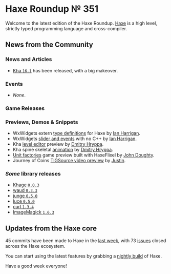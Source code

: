 [_template]: ../templates/roundup.html
[date]: / "2016-01-12 13:58:00"
[modified]: / "2015-01-12 13:58:00"
[published]: / "2015-01-12 13:58:00"
[“”]: a ""
# Haxe Roundup № 351

Welcome to the latest edition of the Haxe Roundup. [Haxe]
is a high level, strictly typed programming language and cross-compiler.
	
## News from the Community

### News and Articles

- [Kha `16.1`][l1] has been released, with a big makeover.

### Events

- _None_.

### Game Releases



### Previews, Demos & Snippets

- WxWidgets extern [type definitions][l2] for Haxe by [Ian Harrigan][tw1].
- WxWidgets [slider and events][l4] with no C++ by [Ian Harrigan][tw1].
- Kha [level editor][l3] preview by [Dmitry Hryppa][tw2].
- Kha spine skeletal [animation][l7] by [Dmitry Hryppa][tw2].
- [Unit factories][l5] game preview built with HaxeFlixel by [John Doughty][tw3].
- Journey of Coins [TIGSource video preview][l6] by [Justin][tw4].

### _Some_ library releases

- [Khage `0.0.3`](http://lib.haxe.org/p/khage "Khage on HaxeLib")
- [waud `0.3.3`](http://lib.haxe.org/p/waud "waud on HaxeLib")
- [junge `0.5.0`](http://lib.haxe.org/p/junge "junge on HaxeLib")
- [luce `0.5.0`](http://lib.haxe.org/p/luce "luce on HaxeLib")
- [curl `1.3.4`](http://lib.haxe.org/p/curl "curl on HaxeLib")
- [ImageMagick `1.6.3`](http://lib.haxe.org/p/ImageMagick "ImageMagick on HaxeLib")

## Updates from the Haxe core

45 commits have been made to Haxe in the [last week], with 
73 [issues] closed across the Haxe ecosystem.



You can start using the latest features by grabbing a [nightly build] of Haxe.

Have a good week everyone!

[Haxe]: http://haxe.org/?utm_source=haxe.io "Haxe.org"
[nightly build]: http://build.haxe.org "Nightly Haxe Build"
[last week]: https://github.com/issues?utf8=%E2%9C%93&q=closed%3A2016-01-11..2016-01-18+org%3Ahaxefoundation+is%3Aclosed+ "Haxe Compiler commits from the last week"
[issues]: https://github.com/issues?utf8=%E2%9C%93&q=org%3Ahaxefoundation+org%3Aopenfl+org%3Asnowkit+org%3AKTXSoftware+org%3Ahaxeflixel+org%3Ahaxepunk+org%3Anmehost+is%3Aclosed+closed%3A2016-01-11..2016-01-18+ "Commits closed across the Haxe ecosystem"

[tw4]: https://twitter.com/JuiceBoos "@JuiceBoos"
[tw3]: https://twitter.com/JohnDoughty6 "@JohnDoughty6"
[tw2]: https://twitter.com/dmitryhryppa "@dmitryhryppa"
[tw1]: https://twitter.com/IanHarrigan1982 "@IanHarrigan1982"
	
[l7]: https://twitter.com/dmitryhryppa/status/686929264910938113 "Kha spine skeletal animations"
[l6]: https://forums.tigsource.com/index.php?topic=52216.msg1211639#msg1211639 "Journey of Coins Video on TIGSource"
[l5]: https://twitter.com/JohnDoughty6/status/686688551304470529 "Unit factories built with HaxeFlixel"
[l4]: https://twitter.com/IanHarrigan1982/status/686638714139852808 "WxWidgets Slider and events without C++"
[l3]: https://twitter.com/dmitryhryppa/status/684864992374566912 "Kha Level Editor"
[l2]: https://twitter.com/IanHarrigan1982/status/686249042767142912 "WxWidgets for Haxe preview"
[l1]: http://kode.tech/kha-16-1/ "Kha 16.1 has been released!"